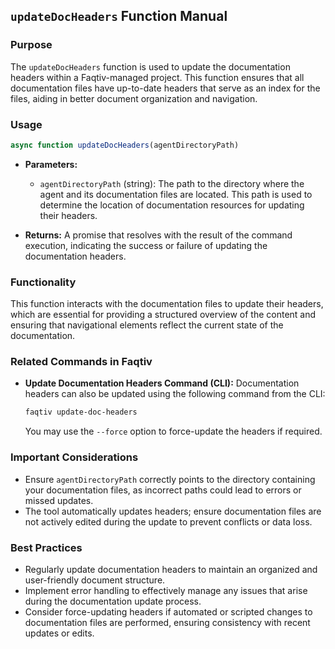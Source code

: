 ## `updateDocHeaders` Function Manual

### Purpose
The `updateDocHeaders` function is used to update the documentation headers within a Faqtiv-managed project. This function ensures that all documentation files have up-to-date headers that serve as an index for the files, aiding in better document organization and navigation.

### Usage

```javascript
async function updateDocHeaders(agentDirectoryPath)
```

- **Parameters:**
  - `agentDirectoryPath` (string): The path to the directory where the agent and its documentation files are located. This path is used to determine the location of documentation resources for updating their headers.

- **Returns:** A promise that resolves with the result of the command execution, indicating the success or failure of updating the documentation headers.

### Functionality

This function interacts with the documentation files to update their headers, which are essential for providing a structured overview of the content and ensuring that navigational elements reflect the current state of the documentation.

### Related Commands in Faqtiv

- **Update Documentation Headers Command (CLI):** Documentation headers can also be updated using the following command from the CLI:

  ```bash
  faqtiv update-doc-headers
  ```

  You may use the `--force` option to force-update the headers if required.

### Important Considerations

- Ensure `agentDirectoryPath` correctly points to the directory containing your documentation files, as incorrect paths could lead to errors or missed updates.
- The tool automatically updates headers; ensure documentation files are not actively edited during the update to prevent conflicts or data loss.

### Best Practices

- Regularly update documentation headers to maintain an organized and user-friendly document structure.
- Implement error handling to effectively manage any issues that arise during the documentation update process.
- Consider force-updating headers if automated or scripted changes to documentation files are performed, ensuring consistency with recent updates or edits.